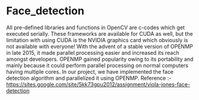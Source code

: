 # Face_detection
All pre-defined libraries and functions in OpenCV are c-codes which get executed serially. These frameworks are available for CUDA as well, but the limitation with using CUDA is the NVIDIA graphics card which obviously is not available with everyone! With the advent of a stable version of OPENMP in late 2015, it made parallel processing easier and increased its reach amongst developers. OPENMP gained popularity owing to its portability and mainly because it could perform parallel processing on normal computers having multiple cores. In our project, we have implemented the face detection algorithm and parallelized it using OPENMP.
Reference :- https://sites.google.com/site/5kk73gpu2012/assignment/viola-jones-face-detection
